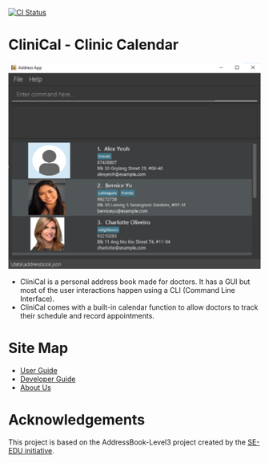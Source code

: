 [![CI Status](https://github.com/AY2021S1-CS2103T-W11-4/tp/workflows/Java%20CI/badge.svg)](https://github.com/AY2021S1-CS2103T-W11-4/tp/actions)

# CliniCal - Clinic Calendar

![Ui](docs/images/Ui.png)

* CliniCal is a personal address book made for doctors. It has a GUI but most of the user interactions happen using a CLI (Command Line Interface).
* CliniCal comes with a built-in calendar function to allow doctors to track their schedule and record appointments.

# Site Map
* [User Guide](https://github.com/AY2021S1-CS2103T-W11-4/tp/blob/master/docs/UserGuide.md)
* [Developer Guide](https://github.com/AY2021S1-CS2103T-W11-4/tp/blob/master/docs/DeveloperGuide.md)
* [About Us](https://github.com/AY2021S1-CS2103T-W11-4/tp/blob/master/docs/AboutUs.md)

# Acknowledgements
This project is based on the AddressBook-Level3 project created by the [SE-EDU initiative](https://se-education.org).
